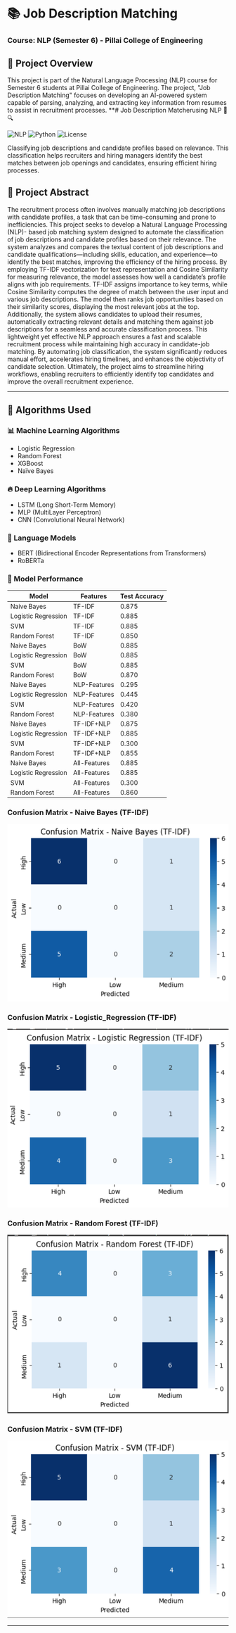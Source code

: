 # 📚 Job Description Matching


### Course: NLP (Semester 6) - Pillai College of Engineering

## 📖 Project Overview
This project is part of the Natural Language Processing (NLP) course for Semester 6 students at Pillai College of Engineering. The project, "Job Description Matching" focuses on developing an AI-powered system capable of parsing, analyzing, and extracting key information from resumes to assist in recruitment processes.
**# Job Description Matcherusing NLP 📄🔍

![NLP](https://img.shields.io/badge/Natural%20Language%20Processing-Project-blue)
![Python](https://img.shields.io/badge/Python-3.8%2B-green)
![License](https://img.shields.io/badge/License-MIT-yellow)

Classifying job descriptions and candidate profiles based on relevance. This classification helps recruiters and hiring managers identify the best matches between job openings and candidates, ensuring efficient hiring processes.
## 🎯 Project Abstract
The recruitment process often involves manually matching job descriptions with candidate profiles, a task that can be time-consuming and prone to inefficiencies. This project seeks to develop a Natural Language Processing (NLP)- based job matching system designed to automate the classification of job descriptions and candidate profiles based on their relevance. The system analyzes and compares the textual content of job descriptions and candidate qualifications—including skills, education, and experience—to identify the best matches, improving the efficiency of the hiring process.
By employing TF-IDF vectorization for text representation and Cosine Similarity for measuring relevance, the model assesses how well a candidate’s profile aligns with job requirements. TF-IDF assigns importance to key terms, while Cosine Similarity computes the degree of match between the user input and various job descriptions. The model then ranks job opportunities based on their similarity scores, displaying the most relevant jobs at the top. Additionally, the system allows candidates to upload their resumes, automatically extracting relevant details and matching them against job descriptions for a seamless and accurate classification process.
This lightweight yet effective NLP approach ensures a fast and scalable recruitment process while maintaining high accuracy in candidate-job matching. By automating job classification, the system significantly reduces manual effort, accelerates hiring timelines, and enhances the objectivity of candidate selection. Ultimately, the project aims to streamline hiring workflows, enabling recruiters to efficiently identify top candidates and improve the overall recruitment experience.

---
## 🧠 Algorithms Used
### 📊 Machine Learning Algorithms
- Logistic Regression
- Random Forest
- XGBoost
- Naïve Bayes

### 🔥 Deep Learning Algorithms
- LSTM (Long Short-Term Memory)
- MLP (MultiLayer Perceptron)
- CNN (Convolutional Neural Network)

### 🤖 Language Models
- BERT (Bidirectional Encoder Representations from Transformers)
- RoBERTa

### 📝 Model Performance
| Model               | Features       | Test Accuracy |
|--------------------|----------------|----------------|
| Naive Bayes         | TF-IDF         | 0.875          |
| Logistic Regression | TF-IDF         | 0.885          |
| SVM                 | TF-IDF         | 0.885          |
| Random Forest       | TF-IDF         | 0.850          |
| Naive Bayes         | BoW            | 0.885          |
| Logistic Regression | BoW            | 0.885          |
| SVM                 | BoW            | 0.885          |
| Random Forest       | BoW            | 0.870          |
| Naive Bayes         | NLP-Features   | 0.295          |
| Logistic Regression | NLP-Features   | 0.445          |
| SVM                 | NLP-Features   | 0.420          |
| Random Forest       | NLP-Features   | 0.380          |
| Naive Bayes         | TF-IDF+NLP     | 0.875          |
| Logistic Regression | TF-IDF+NLP     | 0.885          |
| SVM                 | TF-IDF+NLP     | 0.300          |
| Random Forest       | TF-IDF+NLP     | 0.855          |
| Naive Bayes         | All-Features   | 0.885          |
| Logistic Regression | All-Features   | 0.885          |
| SVM                 | All-Features   | 0.300          |
| Random Forest       | All-Features   | 0.860          |

### Confusion Matrix - Naive Bayes (TF-IDF)
![Confusion Matrix - Naive Bayes (TF-IDF)](images/naive_bayes.png)

### Confusion Matrix - Logistic_Regression (TF-IDF)
![Confusion Matrix - Logistic Regression (TF-IDF)](images/logistic_regression.png)

### Confusion Matrix - Random Forest (TF-IDF)
![Confusion Matrix - Logistic Regression (TF-IDF)](images/random_forest.png)

### Confusion Matrix - SVM (TF-IDF)
![Confusion Matrix - SVM (TF-IDF)](images/Svm.png)


---
